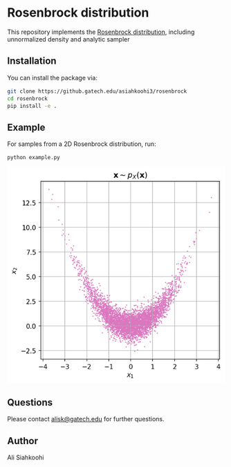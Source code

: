 # Rosenbrock distribution

This repository implements the [Rosenbrock distribution](https://arxiv.org/pdf/1903.09556.pdf), including unnormalized density and analytic sampler


## Installation

You can install the package via:

```bash
git clone https://github.gatech.edu/asiahkoohi3/rosenbrock
cd rosenbrock
pip install -e .
```

## Example

For samples from a 2D Rosenbrock distribution, run:

```
python example.py
```

![](figs/samples.png)


## Questions

Please contact alisk@gatech.edu for further questions.


## Author

Ali Siahkoohi

